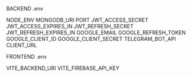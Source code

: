 BACKEND .env

NODE_ENV
MONGODB_URI
PORT
JWT_ACCESS_SECRET
JWT_ACCESS_EXPIRES_IN
JWT_REFRESH_SECRET
JWT_REFRESH_EXPIRES_IN
GOOGLE_EMAIL
GOOGLE_REFRESH_TOKEN
GOOGLE_CLIENT_ID
GOOGLE_CLIENT_SECRET
TELEGRAM_BOT_API
CLIENT_URL

FRONTEND .env

VITE_BACKEND_URI
VITE_FIREBASE_API_KEY
